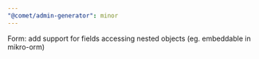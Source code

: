 ```yaml
---
"@comet/admin-generator": minor
---
```


Form: add support for fields accessing nested objects (eg. embeddable in mikro-orm)
